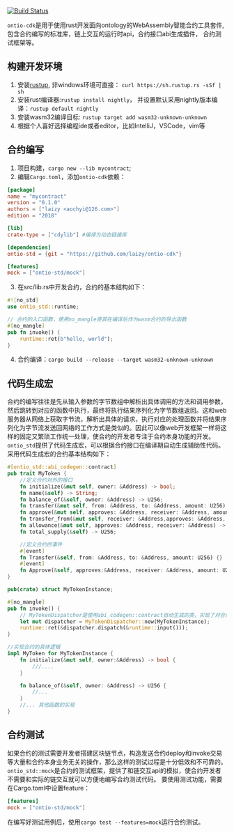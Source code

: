 [![Build Status](https://travis-ci.com/laizy/ontio-cdk.svg?branch=master)](https://travis-ci.com/laizy/ontio-cdk)

`ontio-cdk`是用于使用rust开发面向ontology的WebAssembly智能合约工具套件, 包含合约编写的标准库，链上交互的运行时api，合约接口abi生成插件，
合约测试框架等。

## 构建开发环境
1. 安装[rustup](https://rustup.rs/), 非windows环境可直接： `curl https://sh.rustup.rs -sSf | sh`
2. 安装rust编译器:`rustup install nightly`， 并设置默认采用nightly版本编译：`rustup default nightly`
3. 安装wasm32编译目标: `rustup target add wasm32-unknown-unknown`
4. 根据个人喜好选择编程ide或者editor，比如IntelliJ，VSCode，vim等

## 合约编写
1. 项目构建，`cargo new --lib mycontract`;
2. 编辑`Cargo.toml`，添加`ontio-cdk`依赖：
```toml
[package]
name = "mycontract"
version = "0.1.0"
authors = ["laizy <aochyi@126.com>"]
edition = "2018"

[lib]
crate-type = ["cdylib"] #编译为动态链接库

[dependencies]
ontio-std = {git = "https://github.com/laizy/ontio-cdk"}

[features]
mock = ["ontio-std/mock"]
```
3. 在src/lib.rs中开发合约，合约的基本结构如下：
```rust
#![no_std]
use ontio_std::runtime;

// 合约的入口函数，使用no_mangle使其在编译后作为wasm合约的导出函数
#[no_mangle]
pub fn invoke() {
    runtime::ret(b"hello, world");
}
```
4. 合约编译：`cargo build --release --target wasm32-unknown-unknown`

## 代码生成宏
合约的编写往往是先从输入参数的字节数组中解析出具体调用的方法和调用参数，然后跳转到对应的函数中执行，最终将执行结果序列化为字节数组返回。这和web服务器从网络上获取字节流，解析出具体的请求，执行对应的处理函数并将结果序列化为字节流发送回网络的工作方式是类似的。因此可以像web开发框架一样将这样的固定又繁琐工作统一处理，使合约的开发者专注于合约本身功能的开发。`ontio_std`提供了代码生成宏，可以根据合约接口在编译期自动生成辅助性代码。采用代码生成宏的合约基本结构如下：
```rust
#[ontio_std::abi_codegen::contract]
pub trait MyToken {
    //定义合约对外的接口
    fn initialize(&mut self, owner: &Address) -> bool;
    fn name(&self) -> String;
    fn balance_of(&self, owner: &Address) -> U256;
    fn transfer(&mut self, from: &Address, to: &Address, amount: U256) -> bool;
    fn approve(&mut self, approves: &Address, receiver: &Address, amount:U256) -> bool;
    fn transfer_from(&mut self, receiver: &Address,approves: &Address, amount:U256) -> bool;
    fn allowance(&mut self, approves: &Address, receiver: &Address) -> U256;
    fn total_supply(&self) -> U256;

    //定义合约的事件
    #[event]
    fn Transfer(&self, from: &Address, to: &Address, amount: U256) {}
    #[event]
    fn Approve(&self, approves:&Address, receiver: &Address, amount: U256) {}
}

pub(crate) struct MyTokenInstance;

#[no_mangle]
pub fn invoke() {
    // MyTokenDispatcher是使用abi_codegen::contract自动生成的类，实现了对合约请求的自动派发和结果的序列化操作
    let mut dispatcher = MyTokenDispatcher::new(MyTokenInstance);
    runtime::ret(&dispatcher.dispatch(&runtime::input()));
}

//实现合约的具体逻辑
impl MyToken for MyTokenInstance {
    fn initialize(&mut self, owner:&Address) -> bool {
        ///....
    }

    fn balance_of(&self, owner: &Address) -> U256 {
        //...
    }
    //... 其他函数的实现
}
```
## 合约测试
如果合约的测试需要开发者搭建区块链节点，构造发送合约deploy和invoke交易等大量和合约本身业务无关的操作，那么这样的测试过程是十分低效和不可靠的。`ontio_std::mock`是合约的测试框架，提供了和链交互api的模拟，使合约开发者不需要和实际的链交互就可以方便地编写合约测试代码。
要使用测试功能，需要在Cargo.toml中设置feature：
```toml
[features]
mock = ["ontio-std/mock"]
```
在编写好测试用例后，使用`cargo test --features=mock`运行合约测试。
